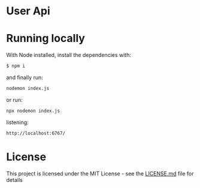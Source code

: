 User Api
====================

# Running locally
With Node installed, install the dependencies with:
```sh
$ npm i
```

and finally run:
```sh
nodemon index.js
```
or run: 
```sh
npx nodemon index.js
```

listening: 
```
http://localhost:6767/
```

# License
This project is licensed under the MIT License - see the [LICENSE.md](LICENSE.md) file for details
